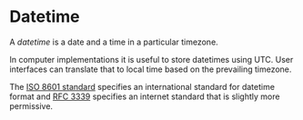 # Datetime

A _datetime_ is a date and a time in a particular timezone.

In computer implementations it is useful to store datetimes
using UTC. User interfaces can translate that to local time
based on the prevailing timezone.

The [ISO 8601 standard](https://www.iso.org/standard/70908.html)
specifies an international standard for datetime format and
[RFC 3339](https://tools.ietf.org/html/rfc3339) specifies
an internet standard that is slightly more permissive.
